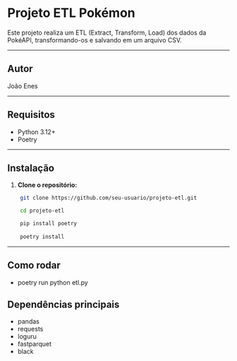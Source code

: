 # Projeto ETL Pokémon

Este projeto realiza um ETL (Extract, Transform, Load) dos dados da PokéAPI, transformando-os e salvando em um arquivo CSV.

---

## Autor

João Enes

---

## Requisitos

- Python 3.12+
- Poetry

---

## Instalação

1. **Clone o repositório:**
```bash
    git clone https://github.com/seu-usuario/projeto-etl.git

    cd projeto-etl

    pip install poetry
    
    poetry install
```

--- 

## Como rodar

- poetry run python etl.py

## Dependências principais
- pandas
- requests
- loguru
- fastparquet
- black